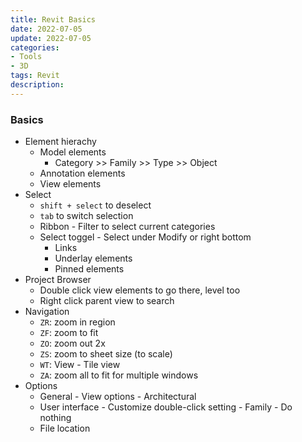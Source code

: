 ```yaml
---
title: Revit Basics
date: 2022-07-05
update: 2022-07-05
categories:
- Tools
- 3D
tags: Revit
description: 
---
```


### Basics

- Element hierachy
    - Model elements
        - Category >> Family >> Type >> Object
    - Annotation elements
    - View elements
- Select
    - `shift + select` to deselect
    - `tab` to switch selection
    - Ribbon - Filter to select current categories
    - Select toggel - Select under Modify or right bottom
        - Links
        - Underlay elements
        - Pinned elements
- Project Browser
    - Double click view elements to go there, level too
    - Right click parent view to search
- Navigation
    - `ZR`: zoom in region
    - `ZF`: zoom to fit
    - `ZO`: zoom out 2x
    - `ZS`: zoom to sheet size (to scale)
    - `WT`: View - Tile view
    - `ZA`: zoom all to fit for multiple windows
- Options
    - General - View options - Architectural
    - User interface - Customize double-click setting - Family - Do nothing
    - File location